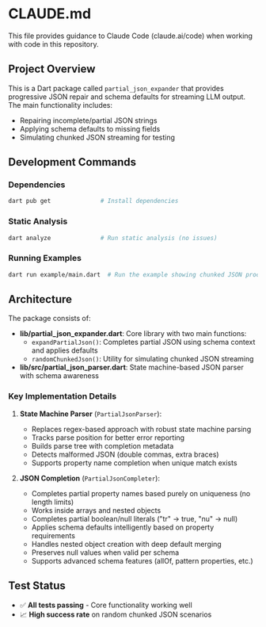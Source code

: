 # CLAUDE.md

This file provides guidance to Claude Code (claude.ai/code) when working with code in this repository.

## Project Overview

This is a Dart package called `partial_json_expander` that provides progressive JSON repair and schema defaults for streaming LLM output. The main functionality includes:
- Repairing incomplete/partial JSON strings
- Applying schema defaults to missing fields
- Simulating chunked JSON streaming for testing

## Development Commands

### Dependencies
```bash
dart pub get              # Install dependencies
```

### Static Analysis
```bash
dart analyze              # Run static analysis (no issues)
```

### Running Examples
```bash
dart run example/main.dart  # Run the example showing chunked JSON processing
```

## Architecture

The package consists of:
- **lib/partial_json_expander.dart**: Core library with two main functions:
  - `expandPartialJson()`: Completes partial JSON using schema context and applies defaults
  - `randomChunkedJson()`: Utility for simulating chunked JSON streaming
- **lib/src/partial_json_parser.dart**: State machine-based JSON parser with schema awareness
  
### Key Implementation Details

1. **State Machine Parser** (`PartialJsonParser`):
   - Replaces regex-based approach with robust state machine parsing
   - Tracks parse position for better error reporting
   - Builds parse tree with completion metadata
   - Detects malformed JSON (double commas, extra braces)
   - Supports property name completion when unique match exists
   
2. **JSON Completion** (`PartialJsonCompleter`):
   - Completes partial property names based purely on uniqueness (no length limits)
   - Works inside arrays and nested objects
   - Completes partial boolean/null literals ("tr" → true, "nu" → null)
   - Applies schema defaults intelligently based on property requirements
   - Handles nested object creation with deep default merging
   - Preserves null values when valid per schema
   - Supports advanced schema features (allOf, pattern properties, etc.)

## Test Status

- ✅ **All tests passing** - Core functionality working well
- 📈 **High success rate** on random chunked JSON scenarios